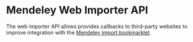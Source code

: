 # Mendeley Web Importer API

The web importer API allows provides callbacks to third-party websites to improve integration with the [Mendeley import bookmarklet][].

[Mendeley import bookmarklet]:http://www.mendeley.com/import/
